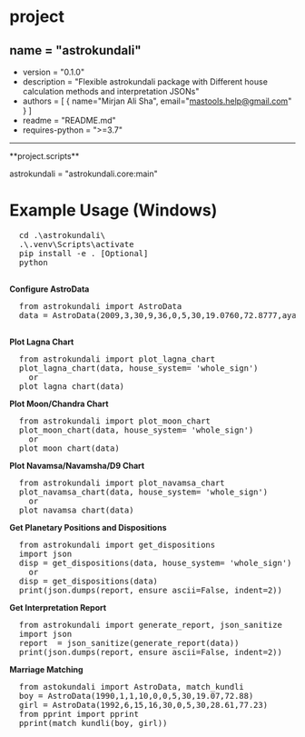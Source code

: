 # project
## name = "astrokundali"
- version = "0.1.0"
- description = "Flexible astrokundali package with Different house calculation methods and interpretation JSONs"
- authors = [ { name="Mirjan Ali Sha", email="mastools.help@gmail.com" } ]
- readme = "README.md"
- requires-python = ">=3.7"

<hr>
**project.scripts**
<p>astrokundali = "astrokundali.core:main"

# Example Usage (Windows)
<pre>
  cd .\astrokundali\
  .\.venv\Scripts\activate
  pip install -e . [Optional]
  python
    </pre>
  **Configure AstroData**
  <pre>
  from astrokundali import AstroData
  data = AstroData(2009,3,30,9,36,0,5,30,19.0760,72.8777,ayanamsa='lahiri')
  </pre>
  **Plot Lagna Chart**
  <pre>
  from astrokundali import plot_lagna_chart
  plot_lagna_chart(data, house_system= 'whole_sign') 
    or 
  plot_lagna_chart(data) </pre>
  **Plot Moon/Chandra Chart**
  <pre>
  from astrokundali import plot_moon_chart
  plot_moon_chart(data, house_system= 'whole_sign') 
    or 
  plot_moon_chart(data) </pre>
  **Plot Navamsa/Navamsha/D9 Chart**
  <pre>
  from astrokundali import plot_navamsa_chart
  plot_navamsa_chart(data, house_system= 'whole_sign') 
    or 
  plot_navamsa_chart(data)</pre>
  **Get Planetary Positions and Dispositions**
  <pre>
  from astrokundali import get_dispositions
  import json
  disp = get_dispositions(data, house_system= 'whole_sign')
    or
  disp = get_dispositions(data)
  print(json.dumps(report, ensure_ascii=False, indent=2)) </pre>
  **Get Interpretation Report**
  <pre>
  from astrokundali import generate_report, json_sanitize
  import json
  report  = json_sanitize(generate_report(data))
  print(json.dumps(report, ensure_ascii=False, indent=2))</pre>
  **Marriage Matching**
  <pre>
  from astokundali import AstroData, match_kundli
  boy = AstroData(1990,1,1,10,0,0,5,30,19.07,72.88)
  girl = AstroData(1992,6,15,16,30,0,5,30,28.61,77.23)
  from pprint import pprint
  pprint(match_kundli(boy, girl))</pre>
  
